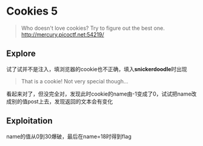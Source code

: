 # Cookies 5
>Who doesn't love cookies? Try to figure out the best one.
http://mercury.picoctf.net:54219/

## Explore
试了试并不是注入，填浏览器的cookie也不正确，填入**snickerdoodle**时出现
> That is a cookie! Not very special though...  

看起来对了，但没完全对，发现此时cookie的name由-1变成了0，试试把name改成别的值post上去，发现返回的文本会有变化  

## Exploitation
name的值从0到30爆破，最后在name=18时得到flag